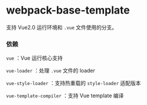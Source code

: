 # webpack-base-template

支持 Vue2.0 运行环境和 `.vue` 文件使用的分支。

### 依赖

`vue` ：Vue 运行核心支持

`vue-loader` ：处理 `.vue` 文件的 loader

`vue-style-loader` ：支持热重载的 `style-loader` 适配版本

`vue-template-compiler` ：支持 Vue template 编译
